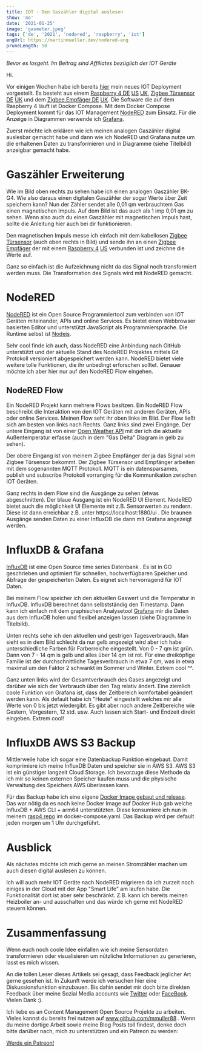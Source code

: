 ```yaml
---
title: IOT - Den Gaszähler digital auslesen
show: 'no'
date: '2021-01-25'
image: 'gasmeter.jpeg'
tags: ['de', '2021', 'nodered', 'raspberry', 'iot']
engUrl: https://martinmueller.dev/nodered-eng
pruneLength: 50
---
```

*Bevor es losgeht. Im Beitrag sind Affiliates bezüglich der IOT Geräte*

Hi.

Vor einigen Wochen habe ich bereits [hier](https://martinmueller.dev/rasp4) mein neues IOT Deployment vorgestellt. Es besteht aus einem [Raspberry 4 DE](https://amzn.to/3a0Xjsd) [US](https://amzn.to/3iEHyuD) [UK](https://amzn.to/2Y8FOQZ), [Zigbee Türsensor DE](https://amzn.to/2KEqsAz) [UK](https://amzn.to/2MeSmDM) und dem [Zigbee Empfäger DE](https://amzn.to/2Y4aq63) [UK](https://amzn.to/3pjZrSk). Die Software die auf dem Raspberry 4 läuft ist Docker Compose. Mit dem Docker Compose Deployment kommt für das IOT Management [NodeRED](https://github.com/node-red/node-red) zum Einsatz. Für die Anzeige in Diagrammen verwende ich [Grafana](https://github.com/grafana/grafana).

Zuerst möchte ich erklären wie ich meinen analogen Gaszähler digital auslesbar gemacht habe und dann wie ich NodeRED und Grafana nutze um die erhaltenen Daten zu transformieren und in Diagramme (siehe Titelbild) anzeigbar gemacht habe.

# Gaszähler Erweiterung

Wie im Bild oben rechts zu sehen habe ich einen analogen Gaszähler BK-G4. Wie also daraus einen digitalen Gaszähler der sogar Werte über Zeit speichern kann? Nun der Zähler sendet alle 0,01 qm verbrauchtem Gas einen magnetischen Impuls. Auf dem Bild ist das auch als 1 imp 0,01 qm zu sehen. Wenn also auch du einen Gaszähler mit magnetischen Impuls hast, sollte die Anleitung hier auch bei dir funktionieren.

Den magnetischen Impuls messe ich einfach mit dem kabellosen [Zigbee Türsensor](https://amzn.to/2KEqsAz) (auch oben rechts in Bild) und sende ihn an einen [Zigbee Empfäger](https://amzn.to/2Y4aq63) der mit einem [Raspberry 4](https://amzn.to/3a0Xjsd) [US](https://amzn.to/3iEHyuD) verbunden ist und zeichne die Werte auf.

Ganz so einfach ist die Aufzeichnung nicht da das Signal noch transformiert werden muss. Die Transformation des Signals wird mit NodeRED gemacht.

# NodeRED

[NodeRED](https://github.com/node-red/node-red) ist ein Open Source Programmiertool zum verbinden von IOT Geräten miteinander, APIs und online Services. Es bietet einen Webbrowser basierten Editor und unterstützt JavaScript als Programmiersprache. Die Runtime selbst ist [Nodejs](https://en.wikipedia.org/wiki/Node.js).

Sehr cool finde ich auch, dass NodeRED eine Anbindung nach GitHub unterstützt und der aktuelle Stand des NodeRED Projektes mittels Git Protokoll versioniert abgespeichert werden kann. NodeRED bietet viele weitere tolle Funktionen, die ihr unbedingt erforschen solltet. Genauer möchte ich aber hier nur auf den NodeRED Flow eingehen.

## NodeRED Flow
Ein NodeRED Projekt kann mehrere Flows besitzen. Ein NodeRED Flow beschreibt die Interaktion von den IOT Geräten mit anderen Geräten, APIs oder online Services. Meinen Flow seht ihr oben links im Bild. Der Flow ließt sich am besten von links nach Rechts. Ganz links sind zwei Eingänge. Der untere Eingang ist von einer [Open Weather API](https://openweathermap.org/appid) mit der ich die aktuelle Außentemperatur erfasse (auch in dem "Gas Delta" Diagram in gelb zu sehen).

Der obere Eingang ist von meinem Zigbee Empfänger der ja das Signal vom Zigbee Türsensor bekommt. Der Zigbee Türsensor und Empfänger arbeiten mit dem sogenannten MQTT Protokoll. MQTT is ein datensparsames, publish und subscribe Protokoll vorranging für die Kommunikation zwischen IOT Geräten.

Ganz rechts in dem Flow sind die Ausgänge zu sehen (etwas abgeschnitten). Der blaue Ausgang ist ein NodeRED UI Element. NodeRED bietet auch die möglichkeit UI Elemente mit z.B. Sensorwerten zu rendern. Diese ist dann erreichbar z.B. unter https://localhost:1880/ui . Die braunen Ausgänge senden Daten zu einer InfluxDB die dann mit Grafana angezeigt werden.

# InfluxDB & Grafana
[InfluxDB](https://github.com/influxdata/influxdb) ist eine Open Source time series Datenbank . Es ist in GO geschrieben und optimiert für schnellen, hochverfügbaren Speicher und Abfrage der gespeicherten Daten. Es eignet sich hervorragend für IOT Daten.

Bei meinem Flow speicher ich den aktuellen Gaswert und die Temperatur in InfluxDB. InfluxDB berechnet dann selbstständig den Timestamp. Dann kann ich einfach mit dem graphischen Analysetool [Grafana](https://github.com/grafana/grafana) mir die Daten aus dem InfluxDB holen und flexibel anzeigen lassen (siehe Diagramme in Titelbild).

Unten rechts sehe ich den aktuellen und gestrigen Tagesverbrauch. Man sieht es in dem Bild schlecht da nur gelb angezeigt wird aber ich habe unterschiedliche Farben für Farberreiche eingestellt. Von 0 - 7 qm ist grün. Dann von 7 - 14 qm is gelb und alles über 14 qm ist rot. Für eine dreiköpfige Familie ist der durchschnittliche Tagesverbrauch in etwa 7 qm, was in etwa maximal um den Faktor 2 schwankt im Sommer und Winter. Extrem cool ^^.

Ganz unten links wird der Gesamtverbrauch des Gases angezeigt und darüber wie sich der Verbrauch über den Tag relativ ändert. Eine ziemlich coole Funktion von Grafana ist, dass der Zeitbereich komfortabel geändert werden kann. Als default habe ich "Heute" eingestellt welches mir alle Werte von 0 bis jetzt wiedergibt. Es gibt aber noch andere Zeitbereiche wie Gestern, Vorgestern, 12 std. usw. Auch lassen sich Start- und Endzeit direkt eingeben. Extrem cool!

# InfluxDB AWS S3 Backup
Mittlerweile habe ich sogar eine Datenbackup Funktion eingebaut. Damit komprimiere ich meine InfluxDB Daten und speicher sie in AWS S3. AWS S3 ist ein günstiger langzeit Cloud Storage. Ich bevorzuge diese Methode da ich mir so keinen externen Speicher kaufen muss und die physische Verwaltung des Speichers AWS überlassen kann.

Für das Backup habe ich eine eigene [Docker Image gebaut und release](https://github.com/mmuller88/influxdb-s3-backup). Das war nötig da es noch keine Docker Image auf Docker Hub gab welche InfluxDB + AWS CLI + arm64 unterstützten. Diese konsumiere ich nun in meinem [rasp4 repo](https://github.com/mmuller88/rasp4) im docker-compose.yaml. Das Backup wird per default jeden morgen um 1 Uhr durchgeführt.

# Ausblick

Als nächstes möchte ich mich gerne an meinen Stromzähler machen um auch diesen digital auslesen zu können.

Ich will auch mehr IOT Geräte nach NodeRED migrieren da ich zurzeit noch einiges in der Cloud mit der App "Smart Life" am laufen habe. Die Funktionalität dort ist aber sehr beschränkt. Z.B. kann ich bereits meinen Heizboiler an- und ausschalten und das würde ich gerne mit NodeRED steuern können.

# Zusammenfassung
Wenn euch noch coole Idee einfallen wie ich meine Sensordaten transformieren oder visualisieren um nützliche Informationen zu generieren, lasst es mich wissen.

An die tollen Leser dieses Artikels sei gesagt, dass Feedback jeglicher Art gerne gesehen ist. In Zukunft werde ich versuchen hier eine Diskussionsfunktion einzubauen. Bis dahin sendet mir doch bitte direkten Feedback über meine Sozial Media accounts wie [Twitter](https://twitter.com/MartinMueller_) oder [FaceBook](https://www.facebook.com/martin.muller.10485). Vielen Dank :).

Ich liebe es an Content Management Open Source Projekte zu arbeiten. Vieles kannst du bereits frei nutzen auf www.github.com/mmuller88 . Wenn du meine dortige Arbeit sowie meine Blog Posts toll findest, denke doch bitte darüber nach, mich zu unterstützen und ein Patreon zu werden:

<a href="https://www.patreon.com/bePatron?u=29010217" data-patreon-widget-type="become-patron-button">Werde ein Patreon!</a><script async src="https://c6.patreon.com/becomePatronButton.bundle.js"></script>